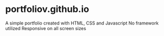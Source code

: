 # portfoliov.github.io
A simple portfolio created with HTML, CSS and Javascript
No framework utilized
Responsive on all screen sizes
